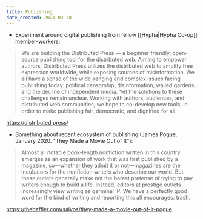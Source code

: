 ```yaml
---
title: Publishing
date_created: 2021-03-28
---
```


- Experiment around digital publishing from fellow [[Hypha|Hypha Co-op]] member-workers:

> We are building the Distributed Press — a beginner friendly, open-source publishing tool for the distributed web. Aiming to empower authors, Distributed Press utilizes the distributed web to amplify free expression worldwide, while exposing sources of misinformation.
> We all have a sense of the wide-ranging and complex issues facing publishing today: political censorship, disinformation, walled gardens, and the decline of independent media. Yet the solutions to these challenges remain unclear. Working with authors, audiences, and distributed web communities, we hope to co-develop new tools, in order to make publishing fair, democratic, and dignified for all.

<https://distributed.press/>

- Something about recent ecosystem of publishing (James Pogue. January 2020. "They Made a Movie Out of It"):

> Almost all notable book-length nonfiction written in this country emerges as an expansion of work that was first published by a magazine, so—whether they admit it or not—magazines are the incubators for the nonfiction writers who describe our world. But these outlets generally make not the barest pretense of trying to pay writers enough to build a life. Instead, editors at prestige outlets increasingly view writing as germinal IP. We have a perfectly good word for the kind of writing and reporting this all encourages: trash.

<https://thebaffler.com/salvos/they-made-a-movie-out-of-it-pogue>
